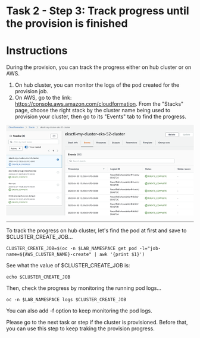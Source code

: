 # Task 2 - Step 3: Track progress until the provision is finished

Instructions
============

During the provision, you can track the progress either on hub cluster or on AWS.

1) On hub cluster, you can monitor the logs of the pod created for the provision job.
2) On AWS, go to the link: https://console.aws.amazon.com/cloudformation. From the "Stacks" page, choose the
   right stack by the cluster name being used to provision your cluster, then go to its "Events" tab to find
   the progress.

![Figure: AWS CloudFormation UI](../images/aws-cloudformation.png)

---

To track the progress on hub cluster, let's find the pod at first and save to $CLUSTER_CREATE_JOB...

```shell
CLUSTER_CREATE_JOB=$(oc -n $LAB_NAMESPACE get pod -l="job-name=${AWS_CLUSTER_NAME}-create" | awk '{print $1}')
```
<!--
sleep 3
CLUSTER_CREATE_JOB=$(oc -n $LAB_NAMESPACE get pod -l="job-name=${AWS_CLUSTER_NAME}-create" | grep -e Running -e Completed -e ContainerCreating | awk '{print $1}')
-->

See what the value of $CLUSTER_CREATE_JOB is:

```shell
echo $CLUSTER_CREATE_JOB
```

Then, check the progress by monitoring the running pod logs...

```shell
oc -n $LAB_NAMESPACE logs $CLUSTER_CREATE_JOB
```

You can also add -f option to keep monitoring the pod logs.

Please go to the next task or step if the cluster is provisioned. Before that, you can use this step to keep traking the provision progress.
